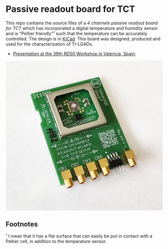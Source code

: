 # Passive readout board for TCT

This repo contains the source files of a *4 channels passive readout board for TCT* which has incorporated a digital temperature and humidity sensor and is "Peltier friendly"¹ such that the temperature can be accurately controlled. The design is in [KiCad](https://www.kicad.org/). This board was designed, produced and used for the characterization of TI-LGADs.

- [Presentation at the 39th RD50 Workshop in Valencia, Spain](https://indico.cern.ch/event/1074989/contributions/4601936/).

![Picture of the readou board](pics/pcb_pic.jpg)

## Footnotes

¹ I mean that it has a flat surface that can easily be put in contact with a Peltier cell, in addition to the temperature sensor.
